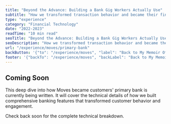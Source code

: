 ```yaml
---
title: "Beyond the Advance: Building a Bank Gig Workers Actually Use"
subtitle: "How we transformed transaction behavior and became their financial home base"
type: "experience"
category: "Financial Technology"
date: "2022-2023"
readTime: "10 min read"
seoTitle: "Beyond the Advance: Building a Bank Gig Workers Actually Use - Liam Duncan"
seoDescription: "How we transformed transaction behavior and became their financial home base with comprehensive banking features."
url: "/experience/moves/primary-bank"
backButton: '{"to": "/experience/moves", "label": "Back to My Memoir Of Moves"}'
footer: '{"backTo": "/experience/moves", "backLabel": "Back to My Memoir Of Moves"}'
---
```


## Coming Soon

This deep dive into how Moves became customers' primary bank is currently being written. It will cover the technical details of how we built comprehensive banking features that transformed customer behavior and engagement.

Check back soon for the complete technical breakdown.